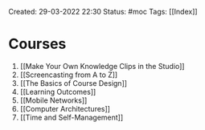 Created: 29-03-2022 22:30
Status: #moc 
Tags: [[Index]]

# Courses
1. [[Make Your Own Knowledge Clips in the Studio]]
2. [[Screencasting from A to Z]]
3. [[The Basics of Course Design]]
4. [[Learning Outcomes]]
5. [[Mobile Networks]]
6. [[Computer Architectures]]
7. [[Time and Self-Management]]